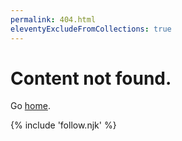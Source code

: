 ```yaml
---
permalink: 404.html
eleventyExcludeFromCollections: true
---
```


# Content not found.

Go <a href="/">home</a>.

{% include 'follow.njk' %}